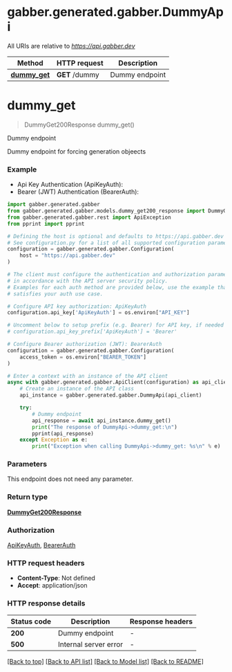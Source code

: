 # gabber.generated.gabber.DummyApi

All URIs are relative to *https://api.gabber.dev*

Method | HTTP request | Description
------------- | ------------- | -------------
[**dummy_get**](DummyApi.md#dummy_get) | **GET** /dummy | Dummy endpoint


# **dummy_get**
> DummyGet200Response dummy_get()

Dummy endpoint

Dummy endpoint for forcing generation objeects

### Example

* Api Key Authentication (ApiKeyAuth):
* Bearer (JWT) Authentication (BearerAuth):

```python
import gabber.generated.gabber
from gabber.generated.gabber.models.dummy_get200_response import DummyGet200Response
from gabber.generated.gabber.rest import ApiException
from pprint import pprint

# Defining the host is optional and defaults to https://api.gabber.dev
# See configuration.py for a list of all supported configuration parameters.
configuration = gabber.generated.gabber.Configuration(
    host = "https://api.gabber.dev"
)

# The client must configure the authentication and authorization parameters
# in accordance with the API server security policy.
# Examples for each auth method are provided below, use the example that
# satisfies your auth use case.

# Configure API key authorization: ApiKeyAuth
configuration.api_key['ApiKeyAuth'] = os.environ["API_KEY"]

# Uncomment below to setup prefix (e.g. Bearer) for API key, if needed
# configuration.api_key_prefix['ApiKeyAuth'] = 'Bearer'

# Configure Bearer authorization (JWT): BearerAuth
configuration = gabber.generated.gabber.Configuration(
    access_token = os.environ["BEARER_TOKEN"]
)

# Enter a context with an instance of the API client
async with gabber.generated.gabber.ApiClient(configuration) as api_client:
    # Create an instance of the API class
    api_instance = gabber.generated.gabber.DummyApi(api_client)

    try:
        # Dummy endpoint
        api_response = await api_instance.dummy_get()
        print("The response of DummyApi->dummy_get:\n")
        pprint(api_response)
    except Exception as e:
        print("Exception when calling DummyApi->dummy_get: %s\n" % e)
```



### Parameters

This endpoint does not need any parameter.

### Return type

[**DummyGet200Response**](DummyGet200Response.md)

### Authorization

[ApiKeyAuth](../README.md#ApiKeyAuth), [BearerAuth](../README.md#BearerAuth)

### HTTP request headers

 - **Content-Type**: Not defined
 - **Accept**: application/json

### HTTP response details

| Status code | Description | Response headers |
|-------------|-------------|------------------|
**200** | Dummy endpoint |  -  |
**500** | Internal server error |  -  |

[[Back to top]](#) [[Back to API list]](../README.md#documentation-for-api-endpoints) [[Back to Model list]](../README.md#documentation-for-models) [[Back to README]](../README.md)

